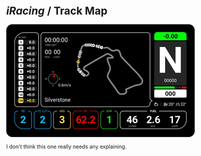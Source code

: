 # *iRacing* / Track Map

![Primary Screen](../images/AlternateMap-iRacing.jpg)

I don't think this one really needs any explaining.